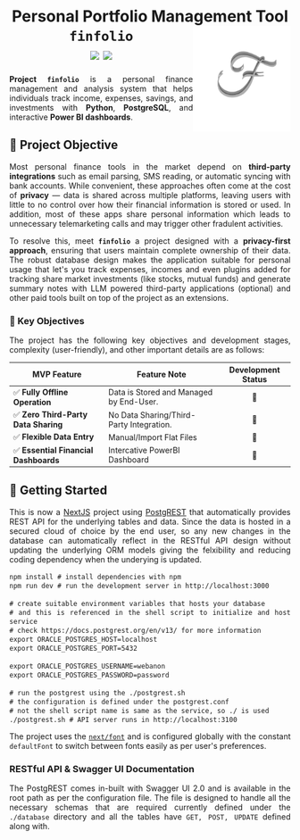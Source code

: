 <h1 align = "center">
  Personal Portfolio Management Tool <img src = "./static/images/favicon.png" height = "190" width = "175" align = "right" /><br>
  <code>finfolio</code><br>
  <a href = "https://dbdocs.io/dpramanik.official/finfolio"><img src="https://img.shields.io/badge/DBDocs-Documentation-darkgreen?style=plastic&logo=docker"/></a>
  <a href = "https://dbdiagram.io/d/finfolio-66f1c03ca0828f8aa6cc7e4d"><img src="https://img.shields.io/badge/DBDocs-Schema_Explore-darkgreen?style=plastic&logo=databricks"/></a>
</h1>

<div align = "justify">

**Project `finfolio`** is a personal finance management and analysis system that helps individuals track income, expenses, savings, and
investments with **Python**, **PostgreSQL**, and interactive **Power BI dashboards**.

## 📜 Project Objective

Most personal finance tools in the market depend on **third-party integrations** such as email parsing, SMS reading, or
automatic syncing with bank accounts. While convenient, these approaches often come at the cost of **privacy** — data is shared
across multiple platforms, leaving users with little to no control over how their financial information is stored or used. In
addition, most of these apps share personal information which leads to unnecessary telemarketing calls and may trigger other
fradulent activities.

To resolve this, meet **`finfolio`** a project designed with a **privacy-first approach**, ensuring that users maintain complete
ownership of their data. The robust database design makes the application suitable for personal usage that let's you track
expenses, incomes and even plugins added for tracking share market investments (like stocks, mutual funds) and generate summary
notes with LLM powered third-party applications (optional) and other paid tools built on top of the project as an extensions.

### 🔑 Key Objectives

The project has the following key objectives and development stages, complexity (user-friendly), and other important details
are as follows:

<div align = "center">

| MVP Feature | Feature Note | Development Status |
| --- | --- | :---: |
| ✅ **Fully Offline Operation** | Data is Stored and Managed by End-User. | 🚧 |
| ✅ **Zero Third-Party Data Sharing** | No Data Sharing/Third-Party Integration. | 🚧 |
| ✅ **Flexible Data Entry** | Manual/Import Flat Files | 🚧 |
| ✅ **Essential Financial Dashboards** | Intercative PowerBI Dashboard | 🚧 |

</div>

## 📜 Getting Started

This is now a [NextJS](https://nextjs.org) project using [PostgREST](https://docs.postgrest.org/en/v13/) that automatically
provides REST API for the underlying tables and data. Since the data is hosted in a secured cloud of choice by the end user,
so any new changes in the database can automatically reflect in the RESTful API design without updating the underlying ORM
models giving the felxibility and reducing coding dependency when the underying is updated.

```shell
npm install # install dependencies with npm
npm run dev # run the development server in http://localhost:3000

# create suitable environment variables that hosts your database
# and this is referenced in the shell script to initialize and host service
# check https://docs.postgrest.org/en/v13/ for more information
export ORACLE_POSTGRES_HOST=localhost
export ORACLE_POSTGRES_PORT=5432

export ORACLE_POSTGRES_USERNAME=webanon
export ORACLE_POSTGRES_PASSWORD=password

# run the postgrest using the ./postgrest.sh
# the configuration is defined under the postgrest.conf
# not the shell script name is same as the service, so ./ is used
./postgrest.sh # API server runs in http://localhost:3100
```

The project uses the [`next/font`](https://nextjs.org/docs/app/building-your-application/optimizing/fonts) and is configured
globally with the constant `defaultFont` to switch between fonts easily as per user's preferences.

### RESTful API & Swagger UI Documentation

The PostgREST comes in-built with Swagger UI 2.0 and is available in the root path as per the configuration file. The
file is designed to handle all the necessary schemas that are required currently defined under the `./database` directory
and all the tables have `GET, POST, UPDATE` defined along with.

</div>
